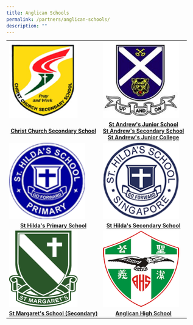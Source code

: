 ```yaml
---
title: Anglican Schools
permalink: /partners/anglican-schools/
description: ""
---
```

<font size="4"><table>
<tbody><tr>
		<td><img alt="chr logo" src="/images/Partners%20Anglican%20Schools/chr_logo.png" style="width:180px;height:200px;"> </td>
		<td><img alt="standrew logo" src="/images/Partners%20Anglican%20Schools/st%20andrews%20sec_logo.jpg" style="width:200px;height:200px;"> </td>
</tr>
<tr>
<td><center><b><a href="https://www.christchurchsec.moe.edu.sg/"> Christ Church Secondary School </a></b></center></td>
<td><center><b><a href="https://www.saintandrewsjunior.moe.edu.sg/">St Andrew's Junior School</a><br>
<a href="https://www.standrewssec.moe.edu.sg/">St Andrew's Secondary School</a><br>
<a href="https://www.standrewsjc.moe.edu.sg/">St Andrew's Junior College</a>
</b></center></td>
</tr>
	<tr>
		<td><img alt="hilda pri logo" src="/images/Partners%20Anglican%20Schools/hilda%20primary%20school_logo.png" style="width:200px;height:200px;"> </td>
		<td><img alt="hilda sec logo" src="/images/Partners%20Anglican%20Schools/qb_school_logo.png" style="width:200px;height:200px;"> </td>
</tr>
<tr>
<td><center><b><a href="https://www.shps.moe.edu.sg/"> St Hilda's Primary School </a></b></center></td>
<td><center><b><a href="https://www.sthildassec.moe.edu.sg/">St Hilda's Secondary School</a>
</b></center></td>
</tr>
	<tr>
		<td><img alt="smss logo" src="/images/Partners%20Anglican%20Schools/smss_logo.png" style="width:180px;height:200px;"> </td>
		<td><img alt="anglican logo" src="/images/Partners%20Anglican%20Schools/anglican_high_school_logo.png" style="width:200px;height:200px;"> </td>
</tr>
<tr>
<td><center><b><a href="https://www.stmargaretssec.moe.edu.sg/"> St Margaret's School (Secondary)</a></b></center></td>
<td><center><b><a href="https://www.anglicanhigh.moe.edu.sg/">Anglican High School</a><br>
	</b></center></td></tr>
</tbody></table></font>